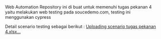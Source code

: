 Web Automation Repository ini di buat untuk memenuhi tugas pekanan 4 yaitu melakukan web testing pada soucedemo.com, testing ini menggunakan cypress

Detail scenario testing sebagai berikut :
[Uploading scenario tugas pekanan 4.xlsx…]()
